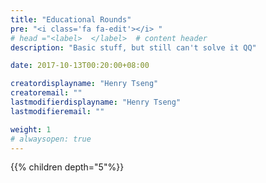 ```yaml
---
title: "Educational Rounds"
pre: "<i class='fa fa-edit'></i> "
# head ="<label>  </label>  # content header
description: "Basic stuff, but still can't solve it QQ"

date: 2017-10-13T00:20:00+08:00

creatordisplayname: "Henry Tseng"
creatoremail: ""
lastmodifierdisplayname: "Henry Tseng"
lastmodifieremail: ""

weight: 1
# alwaysopen: true
---
```


{{% children depth="5"%}}